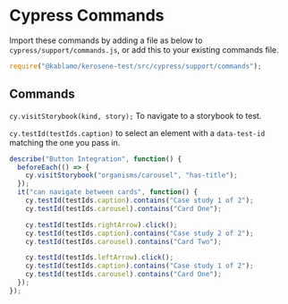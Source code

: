# Cypress Commands

Import these commands by adding a file as below to `cypress/support/commands.js`, or add this to your existing commands file.

```js
require("@kablamo/kerosene-test/src/cypress/support/commands");
```

## Commands

`cy.visitStorybook(kind, story);` To navigate to a storybook to test.

`cy.testId(testIds.caption)` to select an element with a `data-test-id` matching the one you pass in.

```js
describe("Button Integration", function() {
  beforeEach(() => {
    cy.visitStorybook("organisms/carousel", "has-title");
  });
  it("can navigate between cards", function() {
    cy.testId(testIds.caption).contains("Case study 1 of 2");
    cy.testId(testIds.carousel).contains("Card One");

    cy.testId(testIds.rightArrow).click();
    cy.testId(testIds.caption).contains("Case study 2 of 2");
    cy.testId(testIds.carousel).contains("Card Two");

    cy.testId(testIds.leftArrow).click();
    cy.testId(testIds.caption).contains("Case study 1 of 2");
    cy.testId(testIds.carousel).contains("Card One");
  });
});
```
